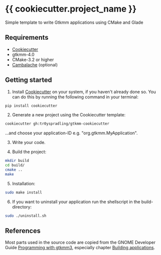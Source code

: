 # {{ cookiecutter.project_name }}

Simple template to write Gtkmm applications using CMake and Glade

## Requirements
* [Cookiecutter](https://github.com/cookiecutter/cookiecutter)
* gtkmm-4.0
* CMake-3.2 or higher
* [Cambalache](https://gitlab.gnome.org/jpu/cambalache) (optional)

## Getting started
1. Install [Cookiecutter](https://github.com/cookiecutter/cookiecutter) on your system, if you haven't already done so. You can do this by running the following command in your terminal:
```bash
pip install cookiecutter
```

2. Generate a new project using the Cookiecutter template:
```bash
cookiecutter gh:tr0yspradling/gtkmm-cookiecutter
```
...and choose your application-ID e.g. "org.gtkmm.MyApplication".

3. Write your code.

4. Build the project:
```bash
mkdir build
cd build/
cmake ..
make
```
5. Installation:
```bash
sudo make install
```

6. If you want to uninstall your application run the shellscript in the build-directory:
```bash
sudo ./uninstall.sh
```

## References
Most parts used in the source code are copied from the GNOME Developer Guide [Programming with gtkmm3](https://developer.gnome.org/gtkmm-tutorial/stable/ "Programming with gtkmm3"), especially chapter [Building applications](https://developer.gnome.org/gtkmm-tutorial/stable/chapter-building-applications.html.en "Building applications").
